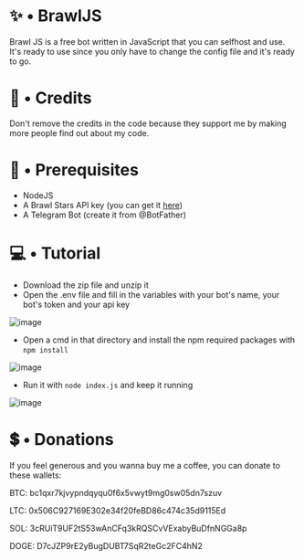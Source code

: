 # ✨ • BrawlJS

Brawl JS is a free bot written in JavaScript that you can selfhost and use. It's ready to use since you only have to change the config file and it's ready to go.

# 🎈 • Credits

Don't remove the credits in the code because they support me by making more people find out about my code.

# 📝 • Prerequisites

- NodeJS
- A Brawl Stars API key (you can get it [here](https://developer.brawlstars.com/#/))
- A Telegram Bot (create it from @BotFather)

# 💻 • Tutorial

- Download the zip file and unzip it
- Open the .env file and fill in the variables with your bot's name, your bot's token and your api key

![image](https://github.com/ssxbaa/BrawlJS/assets/145496446/4da66d4b-bcaf-4494-88cc-cf1cf330e3a1)
- Open a cmd in that directory and install the npm required packages with `npm install`

![image](https://github.com/ssxbaa/BrawlJS/assets/145496446/bc90465b-306d-4b47-a1ea-5a7b924c9eb6)
- Run it with `node index.js` and keep it running

![image](https://github.com/ssxbaa/BrawlJS/assets/145496446/b9bde1ae-8da9-4be4-91d3-a51ecc706206)

# 💲 • Donations

If you feel generous and you wanna buy me a coffee, you can donate to these wallets:

BTC: bc1qxr7kjvypndqyqu0f6x5vwyt9mg0sw05dn7szuv

LTC: 0x506C927169E302e34f20feBD86c474c35d9115Ed

SOL: 3cRUiT9UF2tS53wAnCFq3kRQSCvVExabyBuDfnNGGa8p

DOGE: D7cJZP9rE2yBugDUBT7SqR2teGc2FC4hN2
